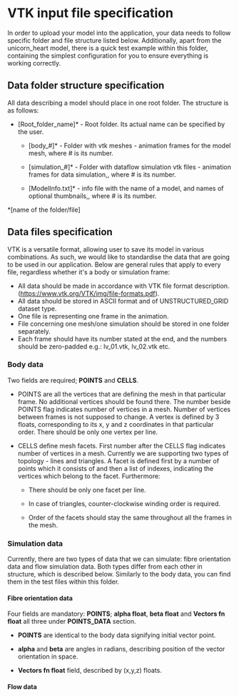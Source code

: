 ﻿# VTK input file specification

In order to upload your model into the application, your data needs to follow specific folder and file structure listed below. Additionally, apart from the unicorn_heart model, there is a quick test example within this folder, containing the simplest configuration for you to ensure everything is working correctly.

## Data folder structure specification

All data describing a model should place in one root folder. The structure is as follows:

-   [Root_folder_name]* - Root folder. Its actual name can be specified by the user.

	-  [body_#]* - Folder with vtk meshes - animation frames for the model mesh, where # is its number.
    
	- [simulation_#]* - Folder with dataflow simulation vtk files - animation frames for data simulation,, where # is its number.
    
	- [ModelInfo.txt]* - info file with the name of a model, and names of optional thumbnails,, where # is its number.

*[name of the folder/file]


## Data files specification

VTK is a versatile format, allowing user to save its model in various combinations. As such, we would like to standardise the data that are going to be used in our application. Below are general rules that apply to every file, regardless whether it's a body or simulation frame:

- All data should be made in accordance with VTK file format description. (https://www.vtk.org/VTK/img/file-formats.pdf). 
- All data should be stored in ASCII format and of UNSTRUCTURED_GRID dataset type. 
- One file is representing one frame in the animation. 
- File concerning one mesh/one simulation should be stored in one folder separately. 
- Each frame should have its number stated at the end, and the numbers should be zero-padded e.g.: lv_01.vtk, lv_02.vtk etc.


### Body data

Two fields are required; **POINTS** and **CELLS**.  

-   POINTS are all the vertices that are defining the mesh in that particular frame. No additional vertices should be found there. The number beside POINTS flag indicates number of vertices in a mesh. Number of vertices between frames is not supposed to change. A vertex is defined by 3 floats, corresponding to its x, y and z coordinates in that particular order. There should be only one vertex per line.
  
-   CELLS define mesh facets. First number after the CELLS flag indicates number of vertices in a mesh. Currently we are supporting two types of topology - lines and triangles. A facet is defined first by a number of points which it consists of and then a list of indexes, indicating the vertices which belong to the facet. Furthermore:
	
	- There should be only one facet per line.

	- In case of triangles, counter-clockwise winding order is required.
    
	- Order of the facets should stay the same throughout all the frames in the mesh.

### Simulation data

Currently, there are two types of data that we can simulate: fibre orientation data and flow simulation data. Both types differ from each other in structure, which is described below. Similarly to the body data, you can find them in the test files within this folder.

#### Fibre orientation data
Four fields are mandatory: **POINTS**; **alpha float**, **beta float** and **Vectors fn float** all three under **POINTS_DATA** section.
- **POINTS** are identical to the body data signifying initial vector point. 
 
- **alpha** and **beta** are angles in radians, describing position of the vector orientation in space. 
- **Vectors fn float** field, described by (x,y,z) floats.

#### Flow data




